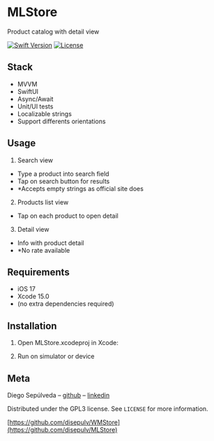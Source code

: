 # MLStore
Product catalog with detail view

[![Swift Version][swift-image]][swift-url]
[![License][license-image]][license-url]

## Stack

- MVVM
- SwiftUI
- Async/Await
- Unit/UI tests
- Localizable strings
- Support differents orientations


## Usage

1. Search view
- Type a product into search field
- Tap on search button for results
- *Accepts empty strings as official site does

2. Products list view
- Tap on each product to open detail

3. Detail view
- Info with product detail
- *No rate available

## Requirements

- iOS 17
- Xcode 15.0
- (no extra dependencies required)

## Installation

1. Open MLStore.xcodeproj in Xcode:

2. Run on simulator or device


## Meta

Diego Sepúlveda – [github](https://github.com/disepulv/) – [linkedin](https://www.linkedin.com/in/diego-sepulveda-parra)



Distributed under the GPL3 license. See ``LICENSE`` for more information.

[https://github.com/disepulv/WMStore](https://github.com/disepulv/MLStore)

[swift-image]:https://img.shields.io/badge/swift-5.0-orange.svg
[swift-url]: https://swift.org/
[license-image]: https://img.shields.io/badge/License-GPL3-blue.svg
[license-url]: LICENSE
